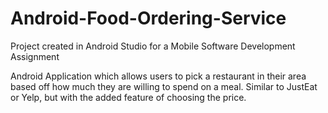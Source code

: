 # Android-Food-Ordering-Service

Project created in Android Studio for a Mobile Software Development Assignment

Android Application which allows users to pick a restaurant in their area based off how much they are willing to spend on a meal. Similar to 
JustEat or Yelp, but with the added feature of choosing the price.
